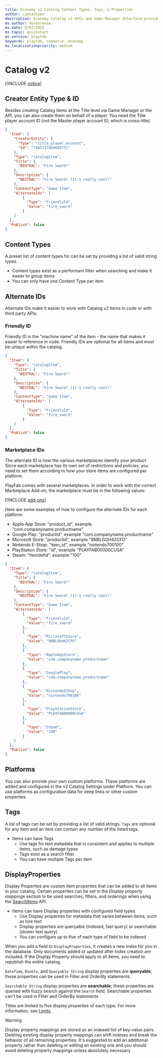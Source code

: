 ```yaml
---
title: Economy v2 Catalog Content Types, Tags, & Properties
author: cybtachyon
description: Economy Catalog v2 APIs and Game Manager Interface provide item management and tooling.
ms.author: derekreese
ms.date: 9/07/2022
ms.topic: quickstart
ms.service: playfab
keywords: playfab, commerce, economy
ms.localizationpriority: medium
---
```


# Catalog v2

[!INCLUDE [notice](../../../includes/_economy-release.md)]

## Creator Entity Type & ID

Besides creating Catalog items at the Title level via Game Manager or the API, you can also create them on behalf of a player. You need the Title player account ID (not the Master player account ID, which is cross-title).

```json
{
  "Item": {
    "CreatorEntity": {
      "Type": "title_player_account",
      "Id": "74657374696E6731"
    },
    "Type": "catalogItem",
    "Title": {
      "NEUTRAL": "Fire Sword!"
    },
    "Description": {
      "NEUTRAL": "Fire Sword! (It's really cool)"
    },
    "ContentType": "Game Item",
    "AlternateIds": [
        {
          "Type": "FriendlyId",
          "Value": "fire_sword"
        }
    ]
  },
  "Publish": false
}
```

## Content Types

A preset list of content types for can be set by providing a list of valid string types.

* Content types exist as a performant filter when searching and make it easier to group items
* You can only have one Content Type per item

## Alternate IDs

Alternate IDs make it easier to work with Catalog v2 items in code or with third party APIs.

### Friendly ID

Friendly ID is the "machine name" of the item - the name that makes it easier to reference in code. Friendly IDs are optional for all items and must be unique within the catalog.

```json
{
  "Item": {
    "Type": "catalogItem",
    "Title": {
      "NEUTRAL": "Fire Sword!"
    },
    "Description": {
      "NEUTRAL": "Fire Sword! (It's really cool)"
    },
    "ContentType": "Game Item",
    "AlternateIds": [
        {
          "Type": "FriendlyId",
          "Value": "fire_sword"
        }
    ]
  },
  "Publish": false
}
```

### Marketplace IDs

The alternate ID is how the various marketplaces identify your product. Since each marketplace has its own set of restrictions and policies, you need to set them according to how your store items are configured per platform.

PlayFab comes with several marketplaces. In order to work with the correct Marketplace Add-on, the marketplace must be in the following values:

[!INCLUDE [add-ons](../../../includes/_add-ons-enum.md)]

Here are some examples of how to configure the alternate IDs for each platform:

* Apple App Store: "product_id", example "com.companyname.productname"
* Google Play: "productId", example "com.companyname.productname"
* Microsoft Store: "productId", example "9NBLGGH42CFD"
* Nintendo E-Shop: "item_id", example "nintendo700100"
* PlayStation Store: "id", example "PLAYFAB00000CUSA"
* Steam: "itemdefid", example "100"

```json
{
  "Item": {
    "Type": "catalogItem",
    "Title": {
      "NEUTRAL": "Fire Sword!"
    },
    "Description": {
      "NEUTRAL": "Fire Sword! (It's really cool)"
    },
    "ContentType": "Game Item",
    "AlternateIds": [
        {
          "Type": "FriendlyId",
          "Value": "fire_sword"
        },
        {
          "Type": "MicrosoftStore",
          "Value": "9NBLGGH42CFD"
        },
        {
          "Type": "AppleAppStore",
          "Value": "com.companyname.productname"
        },
        {
          "Type": "GooglePlay",
          "Value": "com.companyname.productname"
        },
        {
          "Type": "NintendoEShop",
          "Value": "nintendo700100"
        },
        {
          "Type": "PlayStationStore",
          "Value": "PLAYFAB00000CUSA"
        },
        {
          "Type": "Steam",
          "Value": "100"
        }
    ]
  },
  "Publish": false
}
```

## Platforms

You can also provide your own custom platforms. These platforms are added and configured in the v2 Catalog Settings under Platform. You can use platforms as configuration data for deep links or other custom properties.

## Tags

A list of tags can be set by providing a list of valid strings. `Tags` are optional for any item and an item can contain any number of the listed tags.

* Items can have Tags
  * Use tags for text metadata that is consistent and applies to multiple items, such as damage types
  * Tags exist as a search filter
  * You can have multiple Tags per item

## DisplayProperties

Display Properties are custom item properties that can be added to all items in your catalog. Certain properties can be set in the _Display property mappings_ section to be used searches, filters, and orderings when using the [SearchItems](/rest/api/playfab/economy/catalog/search-items) API.

* Items can have Display properties with configured field types
  * Use Display properties for metadata that varies between items, such as lore text
  * Display properties are queryable (indexed, fast query) or searchable (slower text query)
  * You can configure up to five of each type of field to be indexed

When you add a field to `DisplayProperties`, it creates a new index for you in the database. Only documents added or updated after index creation are included. If the Display Property should apply to all items, you need to republish the entire catalog.

`DateTime`, `Double`, and `Queryable String` display properties are **queryable**, these properties can be used in Filter and OrderBy statements.

`Searchable String` display properties are **searchable**; these properties are queried with fuzzy search against the `Search` field. Searchable properties can't be used in Filter and OrderBy statements

Titles are limited to five display properties of each type. For more information, see [Limits](limits.md).

> [!WARNING]
> Display property mappings are stored as an indexed list of key-value pairs. Deleting existing display property mappings can shift indexes and break the behavior of all remaining properties. It's suggested to add an additional property rather than deleting or editing an existing one and you should avoid deleting property mappings unless absolutely necessary
